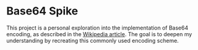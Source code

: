 # Base64 Spike

This project is a personal exploration into the implementation of Base64 encoding, as described in the [Wikipedia article](https://ja.wikipedia.org/wiki/Base64). The goal is to deepen my understanding by recreating this commonly used encoding scheme.